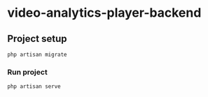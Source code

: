# video-analytics-player-backend

## Project setup
```
php artisan migrate
```

### Run project
```
php artisan serve
```